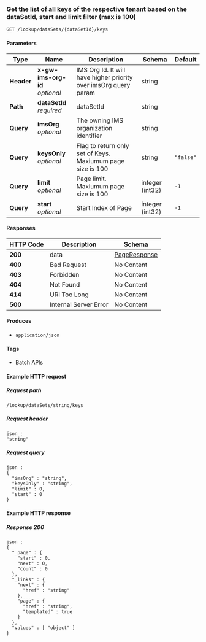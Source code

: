 
<a name="gettable"></a>
### Get the list of all keys of the respective tenant based on the dataSetId, start and limit filter (max is 100)
```
GET /lookup/dataSets/{dataSetId}/keys
```


#### Parameters

|Type|Name|Description|Schema|Default|
|---|---|---|---|---|
|**Header**|**x-gw-ims-org-id**  <br>*optional*|IMS Org Id. It will have higher priority over imsOrg query param|string||
|**Path**|**dataSetId**  <br>*required*|dataSetId|string||
|**Query**|**imsOrg**  <br>*optional*|The owning IMS organization identifier|string||
|**Query**|**keysOnly**  <br>*optional*|Flag to return only set of Keys. Maxiumum page size is 100|string|`"false"`|
|**Query**|**limit**  <br>*optional*|Page limit. Maxiumum page size is 100|integer (int32)|`-1`|
|**Query**|**start**  <br>*optional*|Start Index of Page|integer (int32)|`-1`|


#### Responses

|HTTP Code|Description|Schema|
|---|---|---|
|**200**|data|[PageResponse](../definitions/PageResponse.md#pageresponse)|
|**400**|Bad Request|No Content|
|**403**|Forbidden|No Content|
|**404**|Not Found|No Content|
|**414**|URI Too Long|No Content|
|**500**|Internal Server Error|No Content|


#### Produces

* `application/json`


#### Tags

* Batch APIs


#### Example HTTP request

##### Request path
```
/lookup/dataSets/string/keys
```


##### Request header
```
json :
"string"
```


##### Request query
```
json :
{
  "imsOrg" : "string",
  "keysOnly" : "string",
  "limit" : 0,
  "start" : 0
}
```


#### Example HTTP response

##### Response 200
```
json :
{
  "_page" : {
    "start" : 0,
    "next" : 0,
    "count" : 0
  },
  "_links" : {
    "next" : {
      "href" : "string"
    },
    "page" : {
      "href" : "string",
      "templated" : true
    }
  },
  "values" : [ "object" ]
}
```




